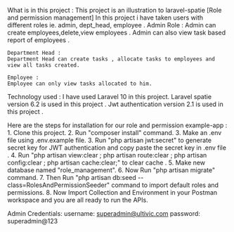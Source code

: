 What is in this project :
    This project is an illustration to laravel-spatie [Role and permission management]
    In this project i have taken users with different roles ie. admin, dept_head, employee .
    Admin Role :
    Admin can create employees,delete,view employees .
    Admin can also view task based report of employees .

    Department Head :
    Department Head can create tasks , allocate tasks to employees and view all tasks created.
    
    Employee :
    Employee can only view tasks allocated to him.

Technology used :
    I have used Laravel 10 in this project.
    Laravel spatie version 6.2 is used in this project .
    Jwt authentication version 2.1 is used in this project . 

Here are the steps for installation for our role and permission example-app :
    1. Clone this project.
    2. Run  "composer install" command.
    3. Make an .env file using .env.example file.
    3. Run  "php artisan jwt:secret" to generate secret key for JWT authentication and copy paste the secret key in .env file .
    4. Run "php artisan view:clear ; php artisan route:clear ; php artisan config:clear ; php artisan cache:clear;" to clear cache .
    5. Make new database named "role_management".
    6. Now Run "php artisan migrate" command. 
    7. Then Run "php artisan db:seed --class=RolesAndPermissionSeeder" command to import default roles and permissions.
    8. Now Import Collection and Environment in your Postman workspace and you are all ready to run the APIs.


Admin Credentials:
    username: superadmin@ultivic.com
    password: superadmin@123
